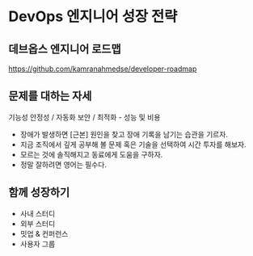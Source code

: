 # DevOps 엔지니어 성장 전략

## 데브옵스 엔지니어 로드맵
https://github.com/kamranahmedse/developer-roadmap  

## 문제를 대하는 자세
기능성
안정성 / 자동화
보안 / 최적화 - 성능 및 비용

- 장애가 발생하면 [근본] 원인을 찾고 장애 기록을 남기는 습관을 기르자.
- 지금 조직에서 깊게 공부해 볼 문제 혹은 기술을 선택하여 시간 투자를 해보자.
- 모르는 것에 솔직해지고 동료에게 도움을 구하자.
- 정말 잘하려면 영어는 필수다.

## 함께 성장하기
- 사내 스터디
- 외부 스터디
- 밋업 & 컨퍼런스
- 사용자 그룹
